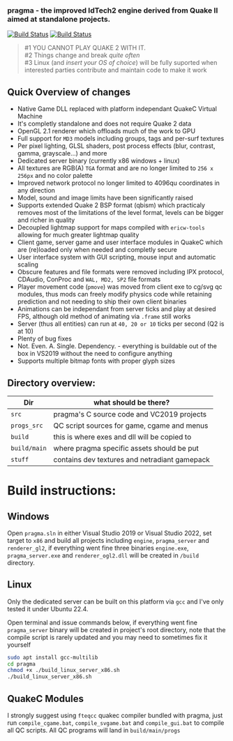 ### pragma - the improved IdTech2 engine derived from Quake II aimed at standalone projects.


[![Build Status](https://github.com/BraXi/pragma/actions/workflows/msbuild.yml/badge.svg)](https://github.com/BraXi/pragma/actions/workflows/msbuild.yml) [![Build Status](https://github.com/BraXi/pragma/actions/workflows/msbuild-release-x86.yml/badge.svg)](https://github.com/BraXi/pragma/actions/workflows/msbuild-release-x86.yml)

> #1 YOU CANNOT PLAY QUAKE 2 WITH IT. \
> #2 Things change and break _quite often_ \
> #3 Linux (and *insert your OS of choice*) will be fully suported when interested parties contribute and maintain code to make it work


## Quick Overview of changes
- Native Game DLL replaced with platform independant QuakeC Virtual Machine
- It's completly standalone and does not require Quake 2 data
- OpenGL 2.1 renderer which offloads much of the work to GPU
- Full support for `MD3` models including groups, tags and per-surf textures
- Per pixel lighting, GLSL shaders, post process effects (blur, contrast, gamma, grayscale...) and more
- Dedicated server binary (currently x86 windows + linux)
- All textures are RGB(A) `TGA` format and are no longer limited to `256 x 256px` and no color palette
- Improved network protocol no longer limited to 4096qu coordinates in any direction
- Model, sound and image limits have been significantly raised
- Supports extended Quake 2 BSP format (qbism) which practicaly removes most of the limitations of the level format, levels can be bigger and richer in quality
- Decoupled lightmap support for maps compiled with `ericw-tools` allowing for much greater lightmap quality
- Client game, server game and user interface modules in QuakeC which are (re)loaded only when needed and completly secure
- User interface system with GUI scripting, mouse input and automatic scaling
- Obscure features and file formats were removed including IPX protocol, CDAudio, ConProc and `WAL, MD2, SP2` file formats
- Player movement code (`pmove`) was moved from client exe to cg/svg qc modules, thus mods can freely modify physics code while retaining prediction and not needing to ship their own client binaries
- Animations can be independant from server ticks and play at desired FPS, although old method of animating via `.frame` still works
- Server (thus all entities) can run at `40, 20 or 10` ticks per second (Q2 is at 10)
- Plenty of bug fixes
- Not. Even. A. Single. Dependency. - everything is buildable out of the box in VS2019 without the need to configure anything
- Supports multiple bitmap fonts with proper glyph sizes

## Directory overview:

| Dir            | what should be there?                         |
|----------------|-----------------------------------------------|
| `src`          | pragma's C source code and VC2019 projects    |
| `progs_src`    | QC script sources for game, cgame and menus   |
| `build`        | this is where exes and dll will be copied to  |
| `build/main`   | where pragma specific assets should be put    |
| `stuff`        | contains dev textures and netradiant gamepack |


# Build instructions:

## Windows
Open `pragma.sln` in either Visual Studio 2019 or Visual Studio 2022, set target to `x86` and build all projects including `engine`, `pragma_server` and `renderer_gl2`, if everything went fine three binaries  `engine.exe`, `pragma_server.exe` and `renderer_ogl2.dll` will be created in `/build` directory.

## Linux
Only the dedicated server can be built on this platform via `gcc` and I've only tested it under Ubuntu 22.4.

Open terminal and issue commands below, if everything went fine `pragma_server` binary will be created in project's root directory, note that the compile script is rarely updated and you may need to sometimes fix it yourself
```bash
sudo apt install gcc-multilib
cd pragma
chmod +x ./build_linux_server_x86.sh
./build_linux_server_x86.sh
```
## QuakeC Modules
I strongly suggest using `fteqcc` quakec compiler bundled with pragma, just run `compile_cgame.bat`, `compile_svgame.bat` and `compile_gui.bat` to compile all QC scripts. All QC programs will land in `build/main/progs`

